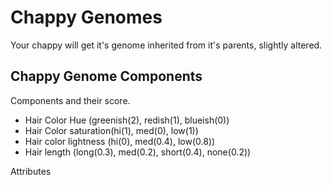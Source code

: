 # Chappy Genomes

Your chappy will get it's genome inherited from it's parents, slightly altered.

## Chappy Genome Components


Components and their score.

 - Hair Color Hue (greenish(2), redish(1), blueish(0))
 - Hair Color saturation(hi(1), med(0), low(1))
 - Hair color lightness (hi(0), med(0.4), low(0.8))
 - Hair length (long(0.3), med(0.2), short(0.4), none(0.2))

Attributes

